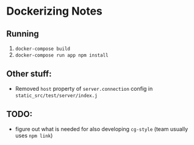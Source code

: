 # Dockerizing Notes

## Running

1. `docker-compose build`
1. `docker-compose run app npm install`

## Other stuff:

* Removed `host` property of `server.connection` config in `static_src/test/server/index.j`

## TODO:

* figure out what is needed for also developing `cg-style` (team usually uses `npm link`)
